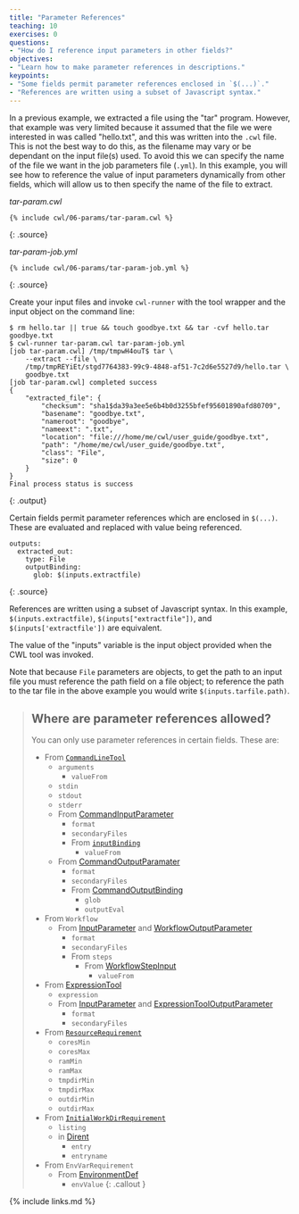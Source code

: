 ```yaml
---
title: "Parameter References"
teaching: 10
exercises: 0
questions:
- "How do I reference input parameters in other fields?"
objectives:
- "Learn how to make parameter references in descriptions."
keypoints:
- "Some fields permit parameter references enclosed in `$(...)`."
- "References are written using a subset of Javascript syntax."
---
```

In a previous example, we extracted a file using the "tar" program.
However, that example was very limited because it assumed that the file
we were interested in was called "hello.txt", and this was written into the
`.cwl` file. This is not the best way to do this, as the filename may vary or
be dependant on the input file(s) used.  To avoid this we can specify the 
name of the file we want in the job parameters file (`.yml`). In this example,
you will see how to reference the value of input parameters dynamically 
from other fields, which will allow us to then specify the name of the file to extract.

*tar-param.cwl*

~~~
{% include cwl/06-params/tar-param.cwl %}
~~~
{: .source}

*tar-param-job.yml*

~~~
{% include cwl/06-params/tar-param-job.yml %}
~~~
{: .source}

Create your input files and invoke `cwl-runner` with the tool wrapper and the
input object on the command line:

~~~
$ rm hello.tar || true && touch goodbye.txt && tar -cvf hello.tar goodbye.txt
$ cwl-runner tar-param.cwl tar-param-job.yml
[job tar-param.cwl] /tmp/tmpwH4ouT$ tar \
    --extract --file \
    /tmp/tmpREYiEt/stgd7764383-99c9-4848-af51-7c2d6e5527d9/hello.tar \
    goodbye.txt
[job tar-param.cwl] completed success
{
    "extracted_file": {
        "checksum": "sha1$da39a3ee5e6b4b0d3255bfef95601890afd80709",
        "basename": "goodbye.txt",
        "nameroot": "goodbye",
        "nameext": ".txt",
        "location": "file:///home/me/cwl/user_guide/goodbye.txt",
        "path": "/home/me/cwl/user_guide/goodbye.txt",
        "class": "File",
        "size": 0
    }
}
Final process status is success
~~~
{: .output}

Certain fields permit parameter references which are enclosed in `$(...)`.
These are evaluated and replaced with value being referenced.

~~~
outputs:
  extracted_out:
    type: File
    outputBinding:
      glob: $(inputs.extractfile)
~~~
{: .source}

References are written using a subset of Javascript syntax.  In this
example, `$(inputs.extractfile)`, `$(inputs["extractfile"])`, and
`$(inputs['extractfile'])` are equivalent.

The value of the "inputs" variable is the input object provided when the
CWL tool was invoked.

Note that because `File` parameters are objects, to get the path to an
input file you must reference the path field on a file object; to
reference the path to the tar file in the above example you would write
`$(inputs.tarfile.path)`.

> ## Where are parameter references allowed?
> You can only use parameter references in certain fields.  These are:
>
> - From [`CommandLineTool`](http://www.commonwl.org/v1.0/CommandLineTool.html#CommandLineTool)
>   - `arguments`
>     - `valueFrom`
>   - `stdin`
>   - `stdout`
>   - `stderr`
>   - From [CommandInputParameter](http://www.commonwl.org/v1.0/CommandLineTool.html#CommandInputParameter)
>     - `format`
>     - `secondaryFiles`
>     - From [`inputBinding`](http://www.commonwl.org/v1.0/CommandLineTool.html#CommandLineBinding)
>       - `valueFrom`
>   - From [CommandOutputParamater](http://www.commonwl.org/v1.0/CommandLineTool.html#CommandOutputParameter)
>     - `format`
>     - `secondaryFiles`
>     - From [CommandOutputBinding](http://www.commonwl.org/v1.0/CommandLineTool.html#CommandOutputBinding)
>       - `glob`
>       - `outputEval`
> - From `Workflow`
>   - From [InputParameter](http://www.commonwl.org/v1.0/Workflow.html#InputParameter) and [WorkflowOutputParameter](http://www.commonwl.org/v1.0/Workflow.html#WorkflowOutputParameter)
>     - `format`
>     - `secondaryFiles`
>     - From `steps`
>       - From [WorkflowStepInput](http://www.commonwl.org/v1.0/Workflow.html#WorkflowStepInput)
>         - `valueFrom`
> - From [ExpressionTool](https://www.commonwl.org/v1.0/Workflow.html#ExpressionTool)
>   - `expression`
>   - From [InputParameter](http://www.commonwl.org/v1.0/Workflow.html#InputParameter) and [ExpressionToolOutputParameter](http://www.commonwl.org/v1.0/Workflow.html#ExpressionToolOutputParameter)
>     - `format`
>     - `secondaryFiles`
> - From [`ResourceRequirement`](http://www.commonwl.org/v1.0/CommandLineTool.html#ResourceRequirement)
>   - `coresMin`
>   - `coresMax`
>   - `ramMin`
>   - `ramMax`
>   - `tmpdirMin`
>   - `tmpdirMax`
>   - `outdirMin`
>   - `outdirMax`
> - From [`InitialWorkDirRequirement`](http://www.commonwl.org/v1.0/CommandLineTool.html#InitialWorkDirRequirement)
>   - `listing`
>   - in [Dirent](http://www.commonwl.org/v1.0/CommandLineTool.html#Dirent)
>     - `entry`
>     - `entryname`
> - From `EnvVarRequirement`
>   - From [EnvironmentDef](http://www.commonwl.org/v1.0/CommandLineTool.html#EnvironmentDef)
>     - `envValue`
{: .callout }

{% include links.md %}
